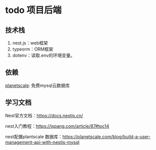 # todo 项目后端

## 技术栈

1. nest.js：web框架
2. typeorm：ORM框架
3. dotenv：读取.env的环境变量。



## 依赖

[planetscale](https://app.planetscale.com/): 免费mysql云数据库



## 学习文档

Nest官方文档：https://docs.nestjs.cn/

nest入门教程：https://jspang.com/article/87#toc14

nest配置plantscale 数据库：https://planetscale.com/blog/build-a-user-management-api-with-nestjs-mysql

